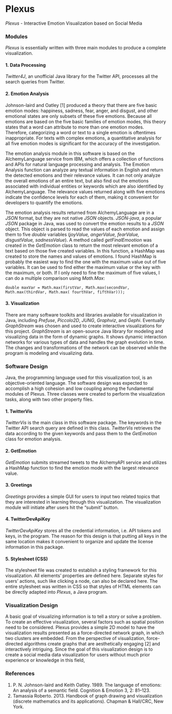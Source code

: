 # Plexus
_Plexus_ - Interactive Emotion Visualization based on Social Media

### Modules

_Plexus_ is essentially written with three main modules to produce a complete visualization.

#### 1. Data Processing

_Twitter4J_, an unofficial Java library for the Twitter API, processes all the search queries from Twitter. 

#### 2. Emotion Analysis

Johnson-laird and Oatley [1] produced a theory
that there are five basic emotion modes: happiness, sadness, fear, anger, and
disgust, and other emotional states are only subsets of these five emotions.
Because all emotions are based on the five basic families of emotion modes,
this theory states that a word can attribute to more than one emotion modes.
Therefore, categorizing a word or text to a single emotion is oftentimes
inappropriate. For texts with complex emotions, a quantitative analysis for all
five emotion modes is significant for the accuracy of the investigation.

The emotion analysis module in this
software is based on the AlchemyLanguage service from IBM, which offers a collection of functions and
APIs for natural language processing and analysis. The Emotion Analysis
function can analyze any textual information in English and return the detected
emotions and their relevance values. It can not only analyze the overall
emotions of an entire text, but also find out the emotions associated with
individual entities or keywords which are also identified by AlchemyLanguage. The relevance values
returned along with five emotions indicate the confidence levels for each of
them, making it convenient for developers to quantify the emotions.

The emotion
analysis results returned from AlchemyLanguage are in a _JSON_ format, but they are not native _JSON_ objects. _JSON-java_,
a popular _JSON_ package in Java, was
used to convert the emotion results to a _JSON_
object. This object is parsed to read the values of each emotion and assign
them to five _double_ variables (_joyValue, angerValue, fearValue,
disgustValue, sadnessValue_). A method called _getFinalEmootion_ was created in the _GetEmotion_ class to return the most relevant emotion of a text
based on those five created variables. In this function, a HashMap was created
to store the names and values of emotions. I found HashMap is probably the
easiest way to find the one with the maximum value out of five variables. It
can be used to find either the maximum value or the key with the maximum, or
both. If I only need to fine the maximum of five values, I can do a multiple comparison
using _Math.Max_:

`
double maxVar = Math.max(firstVar, Math.max(secondVar, Math.max(thirdVar, Math.max( fourthVar, fifthVar))); 
`

#### 3. Visualization

There are many
software toolkits and libraries available for visualization in Java, including _Prefuse_, _Piccolo2D_, _JUNG_, _Graphviz_, and _Gephi_. Eventually _GraphStream_
was chosen and used to create interactive visualizations for this project. _GraphStream_ is an open-source Java
library for modeling and visualizing data in the form of dynamic graphs. It
shows dynamic interaction networks for various types of data and handles the
graph evolution in time. The changes and transformations of the network can be observed while the
program is modeling and visualizing data. 

### Software DesignJava, the programming language used for this visualization tool, is an objective-oriented language. The software design was expected to accomplish a high cohesion and low coupling among the fundamental modules of Plexus. Three classes were created to perform the visualization tasks, along with two other property files.#### 1.	TwitterVis_TwitterVis_ is the main class in this software package. The keywords in the Twitter API search query are defined in this class. _TwitterVis_ retrieves the data according to the given keywords and pass them to the _GetEmotion_ class for emotion analysis.#### 2.	GetEmotion_GetEmotion_ submits streamed tweets to the AlchemyAPI service and utilizes a HashMap function to find the emotion mode with the largest relevance value. #### 3.	Greetings_Greetings_ provides a simple GUI for users to input two related topics that they are interested in learning through this visualization. The visualization module will initiate after users hit the “submit” button.####  4. TwitterDevApiKey_TwitterDevApiKey_ stores all the credential information, i.e. API tokens and keys, in the program. The reason for this design is that putting all keys in the same location makes it convenient to organize and update the license information in this package.#### 5. Stylesheet (CSS)The stylesheet file was created to establish a styling framework for this visualization. All elements’ properties are defined here. Separate styles for users’ actions, such like clicking a node, can also be declared here. The entire stylesheet was written in CSS so that styles of HTML elements can be directly adapted into _Plexus_, a Java program.
### Visualization DesignA basic goal of visualizing information is to tell a story or solve a problem. To create an effective visualization, several factors such as spatial position need to be considered. Plexus provides a simple 2D model to have the visualization results presented as a force-directed network graph, in which two clusters are embedded. From the perspective of visualization, force-directed algorithms create graphs that are aesthetically engaging [2] and interactively intriguing. Since the goal of this visualization design is to create a social media data visualization for users without much prior experience or knowledge in this field, 

### References
1. P. N. Johnson-laird and Keith Oatley. 1989. The language of emotions: An analysis of a semantic field. Cognition & Emotion 3, 2: 81–123.
2. Tamassia Roberto. 2013. Handbook of graph drawing and visualization (discrete mathematics and its applications). Chapman & Hall/CRC, New York.